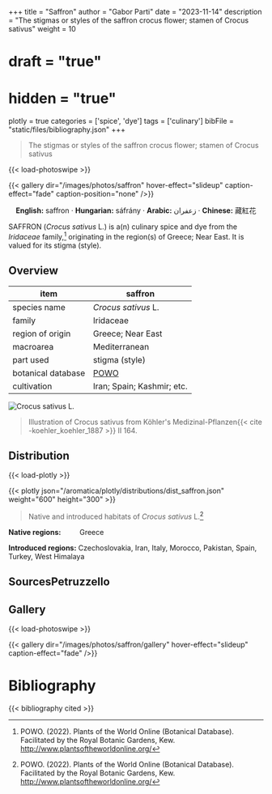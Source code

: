+++
title = "Saffron"
author = "Gabor Parti"
date = "2023-11-14"
description = "The stigmas or styles of the saffron crocus flower; stamen of Crocus sativus"
weight = 10
# draft = "true"
# hidden = "true"
plotly = true
categories = ['spice', 'dye']
tags = ['culinary']
bibFile = "static/files/bibliography.json"
+++

>The stigmas or styles of the saffron crocus flower; stamen of Crocus sativus

{{< load-photoswipe >}}

{{< gallery dir="/images/photos/saffron" hover-effect="slideup" caption-effect="fade" caption-position="none" />}}

<center>

**English:** saffron · **Hungarian:** sáfrány · **Arabic:** <span class="arabic-text" dir="rtl">زعفران</span> · **Chinese:** <span class="traditional-chinese-text">藏紅花</span> 

</center>

SAFFRON (*Crocus sativus* L.) is a(n) culinary spice and dye from the *Iridaceae* family,[^powo] originating in the region(s) of Greece; Near East. It is valued for its stigma (style).

[^powo]: POWO. (2022). Plants of the World Online (Botanical Database). Facilitated by the Royal Botanic Gardens, Kew. http://www.plantsoftheworldonline.org/

## Overview

|       item       |                      saffron                      |
|------------------|---------------------------------------------------|
|   species name   |                *Crocus sativus* L.                |
|      family      |                     Iridaceae                     |
| region of origin |                 Greece; Near East                 |
|     macroarea    |                   Mediterranean                   |
|     part used    |                   stigma (style)                  |
|botanical database|[POWO](https://powo.science.kew.org/taxon/436688-1)|
|    cultivation   |             Iran; Spain; Kashmir; etc.            |

![*Crocus sativus* L.](/images/illustrations/saffron.png?width=40rem "Illustration of Crocus sativus from Köhler's Medizinal-Pflanzen")

>Illustration of Crocus sativus from Köhler's Medizinal-Pflanzen{{< cite -koehler_koehler_1887 >}} II 164.

## Distribution

{{< load-plotly >}}

{{< plotly json="/aromatica/plotly/distributions/dist_saffron.json" weight="600" height="300" >}}

>Native and introduced habitats of *Crocus sativus* L.[^powo]

<p style="text-align:left;">

**Native regions:** &ensp; &ensp; &ensp; Greece

**Introduced regions:** Czechoslovakia, Iran, Italy, Morocco, Pakistan, Spain, Turkey, West Himalaya

</p>

## SourcesPetruzzello

## Gallery

{{< load-photoswipe >}}

{{< gallery dir="/images/photos/saffron/gallery" hover-effect="slideup" caption-effect="fade" />}}



# Bibliography

{{< bibliography cited >}}

